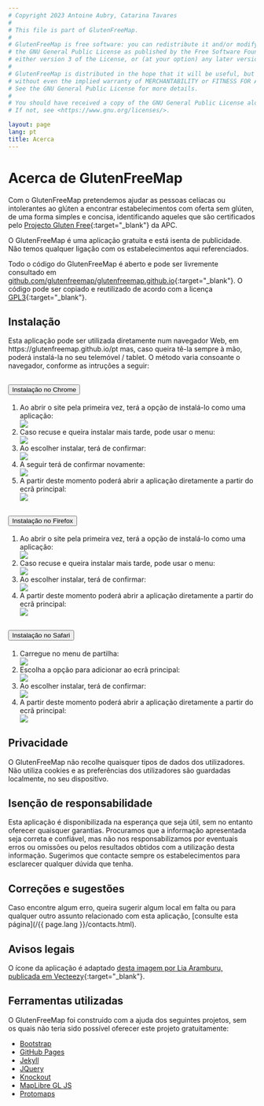 ```yaml
---
# Copyright 2023 Antoine Aubry, Catarina Tavares
# 
# This file is part of GlutenFreeMap.
# 
# GlutenFreeMap is free software: you can redistribute it and/or modify it under the terms of
# the GNU General Public License as published by the Free Software Foundation,
# either version 3 of the License, or (at your option) any later version.
# 
# GlutenFreeMap is distributed in the hope that it will be useful, but WITHOUT ANY WARRANTY;
# without even the implied warranty of MERCHANTABILITY or FITNESS FOR A PARTICULAR PURPOSE.
# See the GNU General Public License for more details.
# 
# You should have received a copy of the GNU General Public License along with GlutenFreeMap.
# If not, see <https://www.gnu.org/licenses/>.

layout: page
lang: pt
title: Acerca
---
```


# Acerca de GlutenFreeMap

Com o GlutenFreeMap pretendemos ajudar as pessoas celíacas ou intolerantes ao glúten a encontrar estabelecimentos com oferta sem glúten, de uma forma simples e concisa, identificando aqueles que são certificados pelo [Projecto Gluten Free](https://www.celiacos.org.pt/como-certificar-o-seu-estabelecimento/){:target="_blank"} da APC.

O GlutenFreeMap é uma aplicação gratuita e está isenta de publicidade. Não temos qualquer ligação com os estabelecimentos aqui referenciados.

Todo o código do GlutenFreeMap é aberto e pode ser livremente consultado em [github.com/glutenfreemap/glutenfreemap.github.io](https://github.com/glutenfreemap/glutenfreemap.github.io){:target="_blank"}. O código pode ser copiado e reutilizado de acordo com a licença [GPL3](https://www.gnu.org/licenses/gpl-3.0.html){:target="_blank"}.

<div class="browser-only">
    <h2>Instalação</h2>
    <p>
        Esta aplicação pode ser utilizada diretamente num navegador Web, em https://glutenfreemap.github.io/pt mas, caso queira tê-la sempre à mão, poderá instalá-la no seu telemóvel / tablet. O método varia consoante o navegador, conforme as intruções a seguir:
    </p>
    <div class="accordion mb-4" id="tutorial">
        <div class="card">
            <div class="card-header" id="headingChrome">
                <h2 class="mb-0">
                    <button class="btn btn-link btn-block text-left" type="button" data-toggle="collapse"
                        data-target="#chromeInstructions" aria-expanded="true" aria-controls="chromeInstructions">
                        Instalação no Chrome
                    </button>
                </h2>
            </div>
            <div id="chromeInstructions" class="collapse" aria-labelledby="headingChrome" data-parent="#tutorial">
                <div class="card-body">
                    <ol class="tutorial row">
                        <li class="col-12 col-md-6 col-lg-4 d-flex flex-column my-2">
                            <div class="flex-grow-1">Ao abrir o site pela primeira vez, terá a opção de instalá-lo como uma aplicação:</div>
                            <div>
                                <a class="image-link" href="/assets/img/install/chrome-1.png" target="_blank">
                                    <img src="/assets/img/install/chrome-1.png" />
                                </a>
                            </div>
                        </li>
                        <li class="col-12 col-md-6 col-lg-4 d-flex flex-column my-2">
                            <div class="flex-grow-1">Caso recuse e queira instalar mais tarde, pode usar o menu:</div>
                            <div>
                                <a class="image-link" href="/assets/img/install/chrome-1b.png" target="_blank">
                                    <img src="/assets/img/install/chrome-1b.png" />
                                </a>
                            </div>
                        </li>
                        <li class="col-12 col-md-6 col-lg-4 d-flex flex-column my-2">
                            <div class="flex-grow-1">Ao escolher instalar, terá de confirmar:</div>
                            <div>
                                <a class="image-link" href="/assets/img/install/chrome-2.png" target="_blank">
                                    <img src="/assets/img/install/chrome-2.png" />
                                </a>
                            </div>
                        </li>
                        <li class="col-12 col-md-6 col-lg-4 d-flex flex-column my-2">
                            <div class="flex-grow-1">A seguir terá de confirmar novamente:</div>
                            <div>
                                <a class="image-link" href="/assets/img/install/chrome-3.png" target="_blank">
                                    <img src="/assets/img/install/chrome-3.png" />
                                </a>
                            </div>
                        </li>
                        <li class="col-12 col-md-6 col-lg-4 d-flex flex-column my-2">
                            <div class="flex-grow-1">A partir deste momento poderá abrir a aplicação diretamente a partir do ecrã principal:</div>
                            <div>
                                <a class="image-link" href="/assets/img/install/chrome-4.png" target="_blank">
                                    <img src="/assets/img/install/chrome-4.png" />
                                </a>
                            </div>
                        </li>
                    </ol>
                </div>
            </div>
        </div>
        <div class="card">
            <div class="card-header" id="headingFirefox">
                <h2 class="mb-0">
                    <button class="btn btn-link btn-block text-left collapsed" type="button" data-toggle="collapse"
                        data-target="#firefoxInstructions" aria-expanded="false" aria-controls="firefoxInstructions">
                        Instalação no Firefox
                    </button>
                </h2>
            </div>
            <div id="firefoxInstructions" class="collapse" aria-labelledby="headingFirefox" data-parent="#tutorial">
                <div class="card-body">
                    <ol class="tutorial row">
                        <li class="col-12 col-md-6 col-lg-4 d-flex flex-column my-2">
                            <div class="flex-grow-1">Ao abrir o site pela primeira vez, terá a opção de instalá-lo como uma aplicação:</div>
                            <div>
                                <a class="image-link" href="/assets/img/install/firefox-1.png" target="_blank">
                                    <img src="/assets/img/install/firefox-1.png" />
                                </a>
                            </div>
                        </li>
                        <li class="col-12 col-md-6 col-lg-4 d-flex flex-column my-2">
                            <div class="flex-grow-1">Caso recuse e queira instalar mais tarde, pode usar o menu:</div>
                            <div>
                                <a class="image-link" href="/assets/img/install/firefox-1b.png" target="_blank">
                                    <img src="/assets/img/install/firefox-1b.png" />
                                </a>
                            </div>
                        </li>
                        <li class="col-12 col-md-6 col-lg-4 d-flex flex-column my-2">
                            <div class="flex-grow-1">Ao escolher instalar, terá de confirmar:</div>
                            <div>
                                <a class="image-link" href="/assets/img/install/firefox-2.png" target="_blank">
                                    <img src="/assets/img/install/firefox-2.png" />
                                </a>
                            </div>
                        </li>
                        <li class="col-12 col-md-6 col-lg-4 d-flex flex-column my-2">
                            <div class="flex-grow-1">A partir deste momento poderá abrir a aplicação diretamente a partir do ecrã principal:</div>
                            <div>
                                <a class="image-link" href="/assets/img/install/firefox-3.png" target="_blank">
                                    <img src="/assets/img/install/firefox-3.png" />
                                </a>
                            </div>
                        </li>
                    </ol>
                </div>
            </div>
        </div>
        <div class="card">
            <div class="card-header" id="headingSafari">
                <h2 class="mb-0">
                    <button class="btn btn-link btn-block text-left collapsed" type="button" data-toggle="collapse"
                        data-target="#safariInstructions" aria-expanded="false" aria-controls="safariInstructions">
                        Instalação no Safari
                    </button>
                </h2>
            </div>
            <div id="safariInstructions" class="collapse" aria-labelledby="headingSafari" data-parent="#tutorial">
                <div class="card-body">
                    <ol class="tutorial row">
                        <li class="col-12 col-md-6 col-lg-4 d-flex flex-column my-2">
                            <div class="flex-grow-1">Carregue no menu de partilha:</div>
                            <div>
                                <a class="image-link" href="/assets/img/install/safari-1.png" target="_blank">
                                    <img src="/assets/img/install/safari-1.png" />
                                </a>
                            </div>
                        </li>
                        <li class="col-12 col-md-6 col-lg-4 d-flex flex-column my-2">
                            <div class="flex-grow-1">Escolha a opção para adicionar ao ecrã principal:</div>
                            <div>
                                <a class="image-link" href="/assets/img/install/safari-2.png" target="_blank">
                                    <img src="/assets/img/install/safari-2.png" />
                                </a>
                            </div>
                        </li>
                        <li class="col-12 col-md-6 col-lg-4 d-flex flex-column my-2">
                            <div class="flex-grow-1">Ao escolher instalar, terá de confirmar:</div>
                            <div>
                                <a class="image-link" href="/assets/img/install/safari-3.png" target="_blank">
                                    <img src="/assets/img/install/safari-3.png" />
                                </a>
                            </div>
                        </li>
                        <li class="col-12 col-md-6 col-lg-4 d-flex flex-column my-2">
                            <div class="flex-grow-1">A partir deste momento poderá abrir a aplicação diretamente a partir do ecrã principal:</div>
                            <div>
                                <a class="image-link" href="/assets/img/install/safari-4.png" target="_blank">
                                    <img src="/assets/img/install/safari-4.png" />
                                </a>
                            </div>
                        </li>
                    </ol>
                </div>
            </div>
        </div>
    </div>
</div>

## Privacidade

O GlutenFreeMap não recolhe quaisquer tipos de dados dos utilizadores. Não utiliza cookies e as preferências dos utilizadores são guardadas localmente, no seu dispositivo.

## Isenção de responsabilidade

Esta aplicação é disponibilizada na esperança que seja útil, sem no entanto oferecer quaisquer garantias. Procuramos que a informação apresentada seja correta e confiável, mas não nos responsabilizamos por eventuais erros ou omissões ou pelos resultados obtidos com a utilização desta informação. Sugerimos que contacte sempre os estabelecimentos para esclarecer qualquer dúvida que tenha.

## Correções e sugestões

Caso encontre algum erro, queira sugerir algum local em falta ou para qualquer outro assunto relacionado com esta aplicação, [consulte esta página](/{{ page.lang }}/contacts.html).

## Avisos legais

O ícone da aplicação é adaptado [desta imagem por Lia Aramburu, publicada em Vecteezy](https://www.vecteezy.com/vector-art/343969-gluten-free-icon){:target="_blank"}.

## Ferramentas utilizadas

O GlutenFreeMap foi construido com a ajuda dos seguintes projetos, sem os quais não teria sido possível oferecer este projeto gratuitamente:

- [Bootstrap](https://getbootstrap.com/)
- [GitHub Pages](https://pages.github.com/)
- [Jekyll](https://jekyllrb.com/)
- [JQuery](https://jquery.com/)
- [Knockout](https://knockoutjs.com/)
- [MapLibre GL JS](https://maplibre.org/)
- [Protomaps](https://protomaps.com/)
